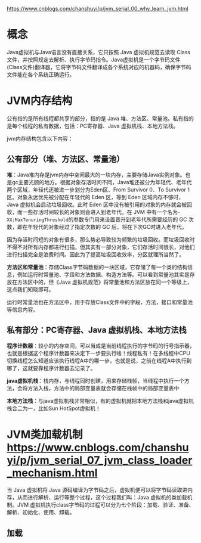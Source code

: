 
https://www.cnblogs.com/chanshuyi/p/jvm_serial_00_why_learn_jvm.html

# 概念

Java虚拟机与Java语言没有直接关系，它只按照 Java 虚拟机规范去读取 Class 文件，并按照规定去解析、执行字节码指令。Java虚拟机是一个字节码文件(Class文件)翻译器，它将字节码文件翻译成各个系统对应的机器码，确保字节码文件能在各个系统正确运行。

# JVM内存结构

公有指的是所有线程都共享的部分，指的是 Java 堆、方法区、常量池。私有指的是每个线程的私有数据，包括：PC寄存器、Java 虚拟机栈、本地方法栈。

jvm内存结构包含以下内容：

## 公有部分（堆、方法区、常量池）

**堆**：Java堆内存是jvm内存中空间最大的一块内存，主要存储Java实例对象。也是gc主要光顾的地方。根据对象存活时间不同，Java堆还被分为年轻代、老年代两个区域，年轻代还被进一步划分为Eden区、From Survivor 0、To Survivor 1区。对象永远优先被分配在年轻代的 Eden 区，等到 Eden 区域内存不够时，Java 虚拟机会启动垃圾回收。此时 Eden 区中没有被引用的对象的内存就会被回收，而一些存活时间较长的对象则会进入到老年代。在 JVM 中有一个名为`-XX:MaxTenuringThreshold`的参数专门用来设置晋升到老年代所需要经历的 GC 次数，即在年轻代的对象经过了指定次数的 GC 后，将在下次GC时进入老年代。

因为存活时间短的对象有很多，那么势必导致较为频繁的垃圾回收。而垃圾回收时不得不对所有内存都进行扫描，但其实有一部分对象，它们存活时间很长，对他们进行扫描完全是浪费时间。因此为了提高垃圾回收效率，分区就理所当然了。

**方法区和常量池**：存储Class字节码数据的一块区域，它存储了每一个类的结构信息，例如运行时常量池、字段和方法数据、构造方法等。可以看到常量池其实是存放在方法区中的，但《Java 虚拟机规范》将常量池和方法区放在同一个等级上，这点我们知晓即可。

运行时常量池也在方法区中，用于存放Class文件中的字段，方法，接口和常量池等信息内容。

## 私有部分：PC寄存器、Java 虚拟机栈、本地方法栈

**程序计数器**：较小的内存空间，可以当成是当前线程执行的字节码的行号指示器，也就是根据这个程序计数器来决定下一步要执行啥！线程私有！在多线程中CPU切换线程怎么知道应该执行线程A中的哪一步，也就是说，之前在线程A中执行到哪了，这就要靠程序计数器去记录了。

**java虚拟机栈**：栈内存，与线程同时创建，用来存储栈帧，当线程中执行一个方法，会将方法入栈，方法中的局部变量表就会存储在栈帧中的局部变量表中

**本地方法栈**：与java虚拟机栈非常相似，有的虚拟机就把本地方法栈和java虚拟机栈合二为一，比如Sun HotSpot虚拟机！


# JVM类加载机制 https://www.cnblogs.com/chanshuyi/p/jvm_serial_07_jvm_class_loader_mechanism.html

当 Java 虚拟机将 Java 源码编译为字节码之后，虚拟机便可以将字节码读取进内存，从而进行解析、运行等整个过程，这个过程我们叫：Java 虚拟机的类加载机制。JVM 虚拟机执行class字节码的过程可以分为七个阶段：加载、验证、准备、解析、初始化、使用、卸载。

## 加载









